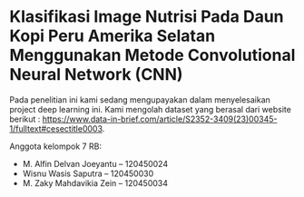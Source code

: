 # Klasifikasi Image Nutrisi Pada Daun Kopi Peru Amerika Selatan Menggunakan Metode Convolutional Neural Network (CNN)

Pada penelitian ini kami sedang mengupayakan dalam menyelesaikan project deep learning ini. Kami mengolah dataset yang berasal dari website berikut : https://www.data-in-brief.com/article/S2352-3409(23)00345-1/fulltext#cesectitle0003. 

Anggota kelompok 7 RB:
- M. Alfin Delvan Joeyantu – 120450024
- Wisnu Wasis Saputra – 120450030
- M. Zaky Mahdavikia Zein – 120450034

